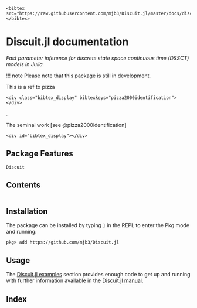 ```@raw html
<bibtex src="https://raw.githubusercontent.com/mjb3/Discuit.jl/master/docs/discuit.bib"></bibtex>
```

# Discuit.jl documentation

*Fast parameter inference for discrete state space continuous time (DSSCT) models in Julia.*
<!-- Discuit: simulation and parameter inference for discrete state space continuous time (DSSCT) models. -->

!!! note
    Please note that this package is still in development.

This is a ref to pizza
```@raw html
<div class="bibtex_display" bibtexkeys="pizza2000identification"></div>
```
.

The seminal work [see @pizza2000identification]

```@raw html
<div id="bibtex_display"></div>
```

## Package Features

```@docs
Discuit
```

## Contents

```@contents
```

## Installation

The package can be installed by typing `]` in the REPL to enter the Pkg mode and running:

```
pkg> add https://github.com/mjb3/Discuit.jl
```

## Usage

The [Discuit.jl examples](@ref) section provides enough code to get up and running with further information available in the [Discuit.jl manual](@ref).

## Index

```@index
```
